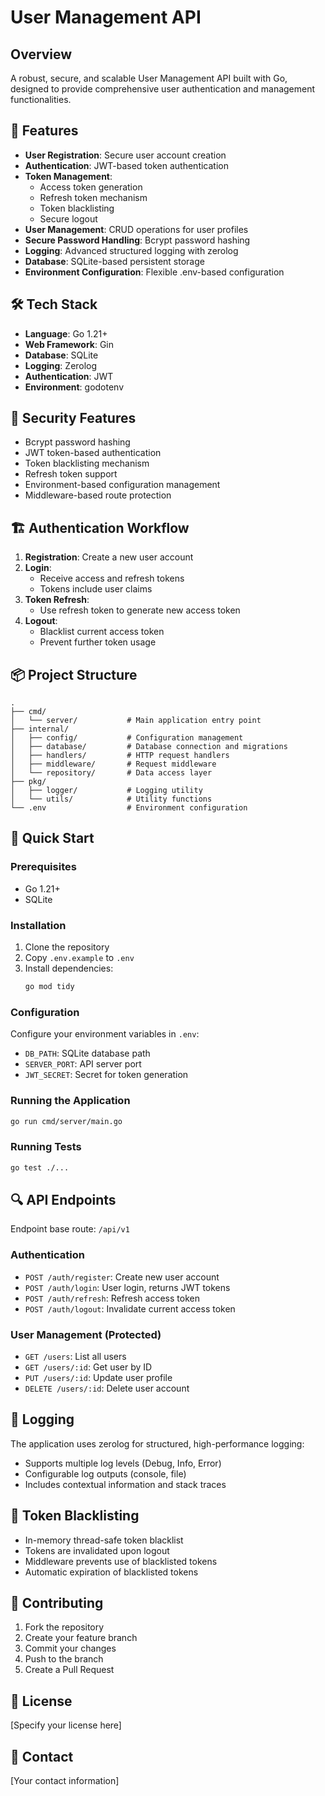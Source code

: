 # User Management API

## Overview
A robust, secure, and scalable User Management API built with Go, designed to provide comprehensive user authentication and management functionalities.

## 🌟 Features
- **User Registration**: Secure user account creation
- **Authentication**: JWT-based token authentication
- **Token Management**:
  - Access token generation
  - Refresh token mechanism
  - Token blacklisting
  - Secure logout
- **User Management**: CRUD operations for user profiles
- **Secure Password Handling**: Bcrypt password hashing
- **Logging**: Advanced structured logging with zerolog
- **Database**: SQLite-based persistent storage
- **Environment Configuration**: Flexible .env-based configuration

## 🛠 Tech Stack
- **Language**: Go 1.21+
- **Web Framework**: Gin
- **Database**: SQLite
- **Logging**: Zerolog
- **Authentication**: JWT
- **Environment**: godotenv

## 🔐 Security Features
- Bcrypt password hashing
- JWT token-based authentication
- Token blacklisting mechanism
- Refresh token support
- Environment-based configuration management
- Middleware-based route protection

## 🏗 Authentication Workflow
1. **Registration**: Create a new user account
2. **Login**: 
   - Receive access and refresh tokens
   - Tokens include user claims
3. **Token Refresh**: 
   - Use refresh token to generate new access token
4. **Logout**:
   - Blacklist current access token
   - Prevent further token usage

## 📦 Project Structure
```
.
├── cmd/
│   └── server/           # Main application entry point
├── internal/
│   ├── config/           # Configuration management
│   ├── database/         # Database connection and migrations
│   ├── handlers/         # HTTP request handlers
│   ├── middleware/       # Request middleware
│   └── repository/       # Data access layer
├── pkg/
│   ├── logger/           # Logging utility
│   └── utils/            # Utility functions
└── .env                  # Environment configuration
```

## 🚀 Quick Start

### Prerequisites
- Go 1.21+
- SQLite

### Installation
1. Clone the repository
2. Copy `.env.example` to `.env`
3. Install dependencies:
   ```bash
   go mod tidy
   ```

### Configuration
Configure your environment variables in `.env`:
- `DB_PATH`: SQLite database path
- `SERVER_PORT`: API server port
- `JWT_SECRET`: Secret for token generation

### Running the Application
```bash
go run cmd/server/main.go
```

### Running Tests
```bash
go test ./...
```

## 🔍 API Endpoints

Endpoint base route: `/api/v1`

### Authentication
- `POST /auth/register`: Create new user account
- `POST /auth/login`: User login, returns JWT tokens
- `POST /auth/refresh`: Refresh access token
- `POST /auth/logout`: Invalidate current access token

### User Management (Protected)
- `GET /users`: List all users
- `GET /users/:id`: Get user by ID
- `PUT /users/:id`: Update user profile
- `DELETE /users/:id`: Delete user account

## 📝 Logging
The application uses zerolog for structured, high-performance logging:
- Supports multiple log levels (Debug, Info, Error)
- Configurable log outputs (console, file)
- Includes contextual information and stack traces

## 🔧 Token Blacklisting
- In-memory thread-safe token blacklist
- Tokens are invalidated upon logout
- Middleware prevents use of blacklisted tokens
- Automatic expiration of blacklisted tokens

## 🤝 Contributing
1. Fork the repository
2. Create your feature branch
3. Commit your changes
4. Push to the branch
5. Create a Pull Request

## 📄 License
[Specify your license here]

## 💬 Contact
[Your contact information]